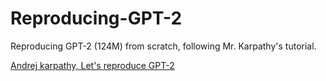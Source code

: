# Reproducing-GPT-2
Reproducing GPT-2 (124M) from scratch, following Mr. Karpathy's tutorial. 

[Andrej karpathy, Let's reproduce GPT-2](https://www.youtube.com/watch?v=l8pRSuU81PU&t=11181s)